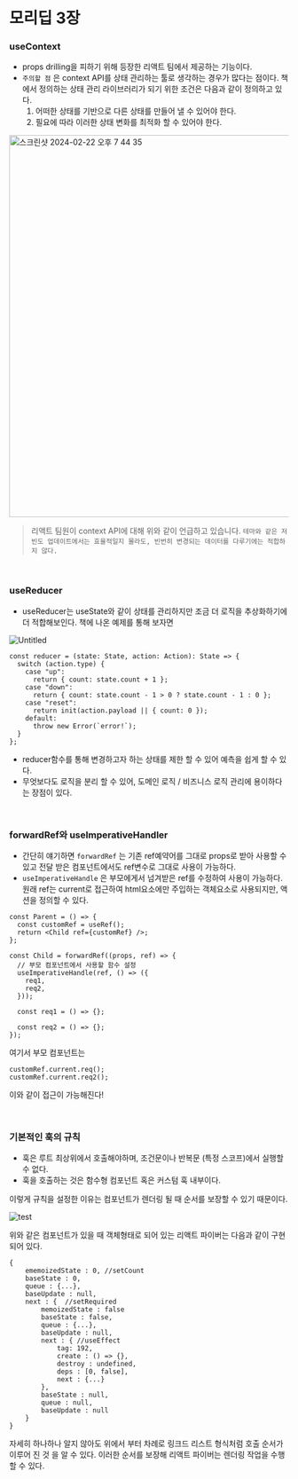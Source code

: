 # 모리딥 3장

### useContext

- props drilling을 피하기 위해 등장한 리액트 팀에서 제공하는 기능이다.
- `주의할 점` 은 context API를 상태 관리하는 툴로 생각하는 경우가 많다는 점이다. 책에서 정의하는 상태 관리 라이브러리가 되기 위한 조건은 다음과 같이 정의하고 있다.
  1. 어떠한 상태를 기반으로 다른 상태를 만들어 낼 수 있어야 한다.
  2. 필요에 따라 이러한 상태 변화를 최적화 할 수 있어야 한다.

<img width="689" alt="스크린샷 2024-02-22 오후 7 44 35" src="https://github.com/chhw130/reat-deep-dive-study/assets/116826162/4afb56a5-8876-40b9-b52e-cf0160e71111">


> 리액트 팀원이 context API에 대해 위와 같이 언급하고 있습니다. `테마와 같은 저빈도 업데이트에서는 효율적일지 몰라도, 빈번히 변경되는 데이터를 다루기에는 적합하지 않다.`


<br/>

### useReducer

- useReducer는 useState와 같이 상태를 관리하지만 조금 더 로직을 추상화하기에 더 적합해보인다. 책에 나온 예제를 통해 보자면

![Untitled](https://github.com/chhw130/reat-deep-dive-study/assets/116826162/7d00e0e1-facd-4388-94e6-f163cc271e27)


```tsx
const reducer = (state: State, action: Action): State => {
  switch (action.type) {
    case "up":
      return { count: state.count + 1 };
    case "down":
      return { count: state.count - 1 > 0 ? state.count - 1 : 0 };
    case "reset":
      return init(action.payload || { count: 0 });
    default:
      throw new Error(`error!`);
  }
};
```

- reducer함수를 통해 변경하고자 하는 상태를 제한 할 수 있어 예측을 쉽게 할 수 있다.
- 무엇보다도 로직을 분리 할 수 있어, 도메인 로직 / 비즈니스 로직 관리에 용이하다는 장점이 있다.


<br/>


### forwardRef와 useImperativeHandler

- 간단히 얘기하면 `forwardRef` 는 기존 ref예약어를 그대로 props로 받아 사용할 수 있고 전달 받은 컴포넌트에서도 ref변수로 그대로 사용이 가능하다.
- `useImperativeHandle` 은 부모에게서 넘겨받은 ref를 수정하여 사용이 가능하다. 원래 ref는 current로 접근하여 html요소에만 주입하는 객체요소로 사용되지만, 액션을 정의할 수 있다.

```tsx
const Parent = () => {
  const customRef = useRef();
  return <Child ref={customRef} />;
};

const Child = forwardRef((props, ref) => {
  // 부모 컴포넌트에서 사용할 함수 설정
  useImperativeHandle(ref, () => ({
    req1,
    req2,
  }));

  const req1 = () => {};

  const req2 = () => {};
});
```

여기서 부모 컴포넌트는

```tsx
customRef.current.req();
customRef.current.req2();
```

이와 같이 접근이 가능해진다!


<br/>


### 기본적인 훅의 규칙

- 훅은 루트 최상위에서 호출해야하며, 조건문이나 반복문 (특정 스코프)에서 실행할 수 없다.
- 훅을 호출하는 것은 함수형 컴포넌트 혹은 커스텀 훅 내부이다.

이렇게 규칙을 설정한 이유는 컴포넌트가 렌더링 될 때 순서를 보장할 수 있기 때문이다.

![test](https://github.com/chhw130/reat-deep-dive-study/assets/116826162/87d144da-b215-4f84-a222-e6cec64dff73)


위와 같은 컴포넌트가 있을 때 객체형태로 되어 있는 리액트 파이버는 다음과 같이 구현되어 있다.

```tsx
{
    ememoizedState : 0, //setCount
    baseState : 0,
    queue : {...},
    baseUpdate : null,
    next : {  //setRequired
        memoizedState : false
        baseState : false,
        queue : {...},
        baseUpdate : null,
        next : { //useEffect
            tag: 192,
            create : () => {},
            destroy : undefined,
            deps : [0, false],
            next : {...}
        },
        baseState : null,
        queue : null,
        baseUpdate : null
    }
}
```

자세히 하나하나 알지 않아도 위에서 부터 차례로 링크드 리스트 형식처럼 호출 순서가 이루어 진 것 을 알 수 있다. 이러한 순서를 보장해 리액트 파이버는 렌더링 작업을 수행할 수 있다.
